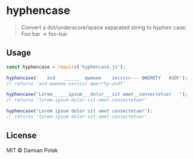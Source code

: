 # hyphencase
> Convert a dot/underscore/space separated string to hyphen case: Foo bar → foo-bar

## Usage
```js
const hyphencase = require('hyphencase.js');

hyphencase('   asd   ______  qweeee    zxccccc--- QWERRTY   ASDF');
// returns 'asd-qweeee-zxccccc-qwerrty-asdf'

hyphencase('Lorem______ipsum___dolor___sit amet__consectetuer   ');
// returns 'lorem-ipsum-dolor-sit-amet-consectetuer'

hyphencase('Lorem ipsum dolor sit amet consectetuer');
// returns 'lorem-ipsum-dolor-sit-amet-consectetuer'

```

## License

MIT © Damian Polak

